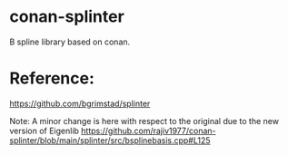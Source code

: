 # conan-splinter
B spline library based on conan. 


#  Reference:
https://github.com/bgrimstad/splinter

Note:
A minor change is here with respect to the original due to the new version of Eigenlib
https://github.com/rajiv1977/conan-splinter/blob/main/splinter/src/bsplinebasis.cpp#L125
